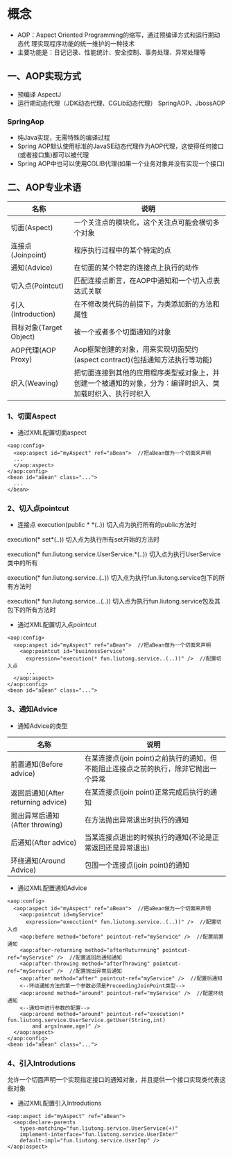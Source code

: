 # 概念
+ AOP：Aspect Oriented Programming的缩写，通过预编译方式和运行期动态代
理实现程序功能的统一维护的一种技术
+ 主要功能是：日记记录、性能统计、安全控制、事务处理、异常处理等
## 一、AOP实现方式
+ 预编译
AspectJ
+ 运行期动态代理（JDK动态代理、CGLib动态代理）
SpringAOP、JbossAOP
### SpringAop
+ 纯Java实现，无需特殊的编译过程
+ Spring AOP默认使用标准的JavaSE动态代理作为AOP代理，这使得任何接口(或者接口集)都可以被代理
+ Spring AOP中也可以使用CGLIB代理(如果一个业务对象并没有实现一个接口)
## 二、AOP专业术语
名称|说明
---|---
切面(Aspect)|一个关注点的模块化，这个关注点可能会横切多个对象
连接点(Joinpoint)|程序执行过程中的某个特定的点
通知(Advice)|在切面的某个特定的连接点上执行的动作
切入点(Pointcut)|匹配连接点断言，在AOP中通知和一个切入点表达式关联
引入(Introduction)|在不修改类代码的前提下，为类添加新的方法和属性
目标对象(Target Object)|被一个或者多个切面通知的对象
AOP代理(AOP Proxy)|Aop框架创建的对象，用来实现切面契约(aspect contract)(包括通知方法执行等功能)
织入(Weaving)|把切面连接到其他的应用程序类型或对象上，并创建一个被通知的对象，分为：编译时织入、类加载时织入、执行时织入
### 1、切面Aspect
+ 通过XML配置切面aspect
```
<aop:config>
  <aop:aspect id="myAspect" ref="aBean">  //把aBean做为一个切面来声明
  ...
  </aop:aspect>
</aop:config>
<bean id="aBean" class="...">
  ...
</bean>
```
### 2、切入点pointcut
+ 连接点
execution(public * *(..))  切入点为执行所有的public方法时

execution(* set*(..))  切入点为执行所有set开始的方法时

execution(* fun.liutong.service.UserService.*(..))  切入点为执行UserService类中的所有

execution(* fun.liutong.service..(..))  切入点为执行fun.liutong.service包下的所有方法时

execution(* fun.liutong.service...(..))  切入点为执行fun.liutong.service包及其包下的所有方法时
+ 通过XML配置切入点pointcut
```
<aop:config>
  <aop:aspect id="myAspect" ref="aBean">  //把aBean做为一个切面来声明
    <aop:pointcut id="businessService"
      expression="execution(* fun.liutong.service..(..))" />  //配置切入点
      ...
  </aop:aspect>
</aop:config>
<bean id="aBean" class="...">
```
### 3、通知Advice
+ 通知Advice的类型

名称|说明
---|---
前置通知(Before advice)|在某连接点(join point)之前执行的通知，但不能阻止连接点之前的执行，除非它抛出一个异常
返回后通知(After returning advice)|在某连接点(join point)正常完成后执行的通知
抛出异常后通知(After throwing)|在方法抛出异常退出时执行的通知
后通知(After advice)|当某连接点退出的时候执行的通知(不论是正常返回还是异常退出)
环绕通知(Around Advice)|包围一个连接点(join point)的通知

+ 通过XML配置通知Advice
```
<aop:config>
  <aop:aspect id="myAspect" ref="aBean">  //把aBean做为一个切面来声明
    <aop:pointcut id=myService"
      expression="execution(* fun.liutong.service..(..))" />  //配置切入点
    <aop:before method="before" pointcut-ref="myService" />  //配置前置通知
    <aop:after-returning method="afterRuturnning" pointcut-ref="myService" />  //配置返回后通知通知
    <aop:after-throwing method="afterThrowing" pointcut-ref="myService" />  //配置抛出异常后通知
    <aop:after method="after" pointcut-ref="myService" />  //配置后通知
    <--环绕通知方法的第一个参数必须是ProceedingJoinPoint类型-->
    <aop:around method="around" pointcut-ref="myService" />  //配置环绕通知
    <--通知中进行参数的配置-->
    <aop:around method="around" pointcut-ref="execution(* fun.liutong.service.UserService.getUser(String,int)
        and args(name,age)" />
  </aop:aspect>
</aop:config>
<bean id="aBean" class="...">
```
### 4、引入Introdutions
允许一个切面声明一个实现指定接口的通知对象，并且提供一个接口实现类代表这些对象
+ 通过XML配置引入Introdutions
```
<aop:aspect id="myAspect" ref="aBean">
  <aop:declare-parents
    types-matching="fun.liutong.service.UserService(+)"
    implement-interface="fun.liutong.service.UserInter"
    default-impl="fun.liutong.service.UserImp" />
</aop:aspect>
```

